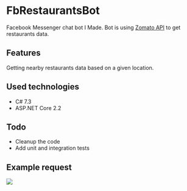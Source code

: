 # FbRestaurantsBot
Facebook Messenger chat bot I Made. Bot is using [Zomato API](https://developers.zomato.com/api) to get restaurants data.
## Features 
Getting nearby restaurants data based on a given location.
## Used technologies
- C# 7.3
- ASP.NET Core 2.2
## Todo
- Cleanup the code
- Add unit and integration tests
## Example request
<img src="https://github.com/szymenn/FbRestaurantsBot/blob/master/screenshots/MessengerRestaurantsBot.jpg" />
